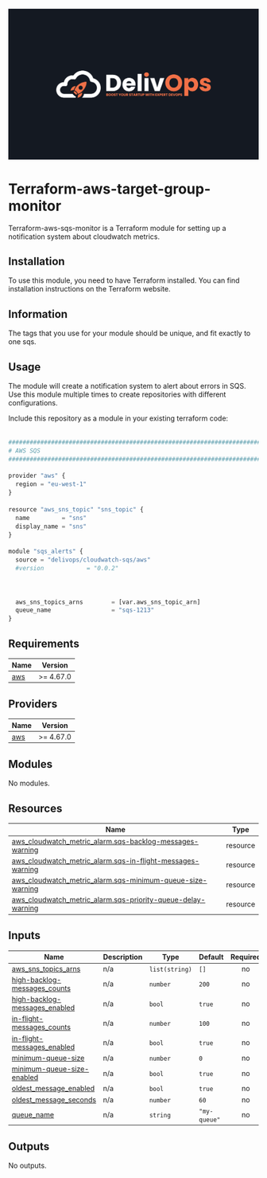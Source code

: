 ![image info](logo.jpeg)

# Terraform-aws-target-group-monitor

Terraform-aws-sqs-monitor is a Terraform module for setting up a notification system about cloudwatch metrics.

## Installation

To use this module, you need to have Terraform installed. You can find installation instructions on the Terraform website.

## Information

The tags that you use for your module should be unique, and fit exactly to one sqs.

## Usage

The module will create a notification system to alert about errors in SQS.
Use this module multiple times to create repositories with different configurations.

Include this repository as a module in your existing terraform code:

```python

################################################################################
# AWS SQS
################################################################################

provider "aws" {
  region = "eu-west-1"
}

resource "aws_sns_topic" "sns_topic" {
  name         = "sns"
  display_name = "sns"
}

module "sqs_alerts" {
  source = "delivops/cloudwatch-sqs/aws"
  #version            = "0.0.2"



  aws_sns_topics_arns        = [var.aws_sns_topic_arn]
  queue_name                 = "sqs-1213"
}

```

<!-- BEGIN_TF_DOCS -->
## Requirements

| Name | Version |
|------|---------|
| <a name="requirement_aws"></a> [aws](#requirement\_aws) | >= 4.67.0 |

## Providers

| Name | Version |
|------|---------|
| <a name="provider_aws"></a> [aws](#provider\_aws) | >= 4.67.0 |

## Modules

No modules.

## Resources

| Name | Type |
|------|------|
| [aws_cloudwatch_metric_alarm.sqs-backlog-messages-warning](https://registry.terraform.io/providers/hashicorp/aws/latest/docs/resources/cloudwatch_metric_alarm) | resource |
| [aws_cloudwatch_metric_alarm.sqs-in-flight-messages-warning](https://registry.terraform.io/providers/hashicorp/aws/latest/docs/resources/cloudwatch_metric_alarm) | resource |
| [aws_cloudwatch_metric_alarm.sqs-minimum-queue-size-warning](https://registry.terraform.io/providers/hashicorp/aws/latest/docs/resources/cloudwatch_metric_alarm) | resource |
| [aws_cloudwatch_metric_alarm.sqs-priority-queue-delay-warning](https://registry.terraform.io/providers/hashicorp/aws/latest/docs/resources/cloudwatch_metric_alarm) | resource |

## Inputs

| Name | Description | Type | Default | Required |
|------|-------------|------|---------|:--------:|
| <a name="input_aws_sns_topics_arns"></a> [aws\_sns\_topics\_arns](#input\_aws\_sns\_topics\_arns) | n/a | `list(string)` | `[]` | no |
| <a name="input_high-backlog-messages_counts"></a> [high-backlog-messages\_counts](#input\_high-backlog-messages\_counts) | n/a | `number` | `200` | no |
| <a name="input_high-backlog-messages_enabled"></a> [high-backlog-messages\_enabled](#input\_high-backlog-messages\_enabled) | n/a | `bool` | `true` | no |
| <a name="input_in-flight-messages_counts"></a> [in-flight-messages\_counts](#input\_in-flight-messages\_counts) | n/a | `number` | `100` | no |
| <a name="input_in-flight-messages_enabled"></a> [in-flight-messages\_enabled](#input\_in-flight-messages\_enabled) | n/a | `bool` | `true` | no |
| <a name="input_minimum-queue-size"></a> [minimum-queue-size](#input\_minimum-queue-size) | n/a | `number` | `0` | no |
| <a name="input_minimum-queue-size-enabled"></a> [minimum-queue-size-enabled](#input\_minimum-queue-size-enabled) | n/a | `bool` | `true` | no |
| <a name="input_oldest_message_enabled"></a> [oldest\_message\_enabled](#input\_oldest\_message\_enabled) | n/a | `bool` | `true` | no |
| <a name="input_oldest_message_seconds"></a> [oldest\_message\_seconds](#input\_oldest\_message\_seconds) | n/a | `number` | `60` | no |
| <a name="input_queue_name"></a> [queue\_name](#input\_queue\_name) | n/a | `string` | `"my-queue"` | no |

## Outputs

No outputs.
<!-- END_TF_DOCS -->